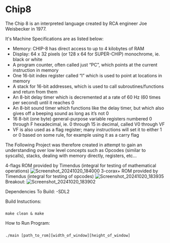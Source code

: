 # Chip8

The Chip 8 is an interpreted language created by RCA engineer Joe Weisbecker in 1977.

It's Machine Specifications are as listed below:

- Memory: CHIP-8 has direct access to up to 4 kilobytes of RAM
- Display: 64 x 32 pixels (or 128 x 64 for SUPER-CHIP) monochrome, ie. black or white
- A program counter, often called just “PC”, which points at the current instruction in memory
- One 16-bit index register called “I” which is used to point at locations in memory
- A stack for 16-bit addresses, which is used to call subroutines/functions and return from them
- An 8-bit delay timer which is decremented at a rate of 60 Hz (60 times per second) until it reaches 0
- An 8-bit sound timer which functions like the delay timer, but which also gives off a beeping sound as long as it’s not 0
- 16 8-bit (one byte) general-purpose variable registers numbered 0 through F hexadecimal, ie. 0 through 15 in decimal, called V0 through VF
- VF is also used as a flag register; many instructions will set it to either 1 or 0 based on some rule, for example using it as a carry flag

The Following Project was therefore created in attempt to gain an understanding over low level concepts such as Opcodes (similar to syscalls), stacks, dealing with memory directly, registers, etc...

4-flags ROM provided by Timendus (integral for testing of mathematical operations)
![Screenshot_20241020_184000](https://github.com/user-attachments/assets/00344a29-fca4-4a5a-8c31-241ee9a31800)
3-corax+ ROM provided by Timendus (integral for testing of opcodes)
![Screenshot_20241020_183935](https://github.com/user-attachments/assets/09e9e30f-16fb-4e14-88a7-9e79cca33ac4)
Breakout:
![Screenshot_20241020_183902](https://github.com/user-attachments/assets/92514e91-189d-42c1-b74b-025f260c41c9)

Dependencies To Build:
  -SDL2

Build Instuctions:
  #####
    make clean & make

How to Run Program:
  #####
    ./main [path_to_rom][width_of_window][height_of_window]
